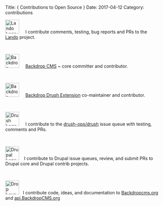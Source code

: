Title: { Contributions to Open Source }
Date: 2017-04-12
Category: contributions


<p><img alt="Lando Logo" class="writings__image" height="44" src="https://avatars3.githubusercontent.com/u/31605584?v=4&amp;s=200" width="44" />&nbsp; &nbsp; &nbsp;I contribute comments, testing, bug reports and PRs to the <a href="https://github.com/kalabox/lando">Lando</a>&nbsp;project.</p>

<p>&nbsp;</p>

<p><img alt="Backdrop CMS Logo" class="writings__image" data-file-id="18" height="44" src="/images/Backdrop-Logo-Mark-Black.png" width="44" />&nbsp; &nbsp; &nbsp;<a href="https://backdropcms.org">Backdrop CMS</a> ~ core committer and contributor.</p>

<p>&nbsp;</p>

<p><img alt="Backdrop Drush Extension Logo" class="writings__image" height="44" src="https://raw.githubusercontent.com/backdrop-contrib/drush/1.x-1.x/backdrop-drush-extension-logopn.png" width="44" />&nbsp; &nbsp; &nbsp;<a href="https://github.com/backdrop-contrib/drush">Backdrop Drush Extension</a> co-maintainer and contributor.</p>

<p>&nbsp;</p>

<p><img alt="Drush Logo" class="writings__image" height="44" src="https://avatars0.githubusercontent.com/u/931201?v=4&amp;s=200" width="44" />&nbsp; &nbsp; &nbsp;I contribute to the <a href="https://github.com/drush-ops/drush/issues">drush-ops/drush</a> issue queue with testing, comments and PRs.</p>

<p>&nbsp;</p>

<p><img alt="Drupal Logo" class="writings__image" data-file-id="19" height="44" src="/images/druplicon-small.png" width="44" />&nbsp; &nbsp; I contribute to Drupal issue queues, review, and submit PRs to Drupal core and Drupal contrib projects.&nbsp;</p>

<p>&nbsp;</p>

<p><img alt="Drop Lounging" class="writings__image" data-file-id="14" src="/files/inline-images/Drop_lounging.png" width="44" />&nbsp; &nbsp;I contribute code, ideas, and documentation to <a href="https://BackdropCMS.org">Backdropcms.org</a> and <a href="https://api.BackdropCMS.org">api.BackdropCMS.org</a>&nbsp;</p>

